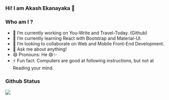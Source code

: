 ### Hi! I am Akash Ekanayaka 👋

### Who am I ?

- 🔭 I’m currently working on You-Write and Travel-Today. (Github)
- 🌱 I’m currently learning React with Bootstrap and Material-UI.
- 👯 I’m looking to collaborate on Web and Mobile Front-End Development.
- 💬 Ask me about anything!
- 😄 Pronouns: He 😄✨
- ⚡ Fun fact: Computers are good at following instructions, but not at Reading your mind.

<!--
**vae97/vae97** is a ✨ _special_ ✨ repository because its `README.md` (this file) appears on your GitHub profile.
-->
<!-- 🤔 I’m looking for help with ... -->
<!--  📫 How to reach me: ... -->

### Github Status

<img src="https://github-readme-stats.vercel.app/api?username=vae97&&show_icons=true&title_color=ffffff&icon_color=87F7CF&text_color=daf7dc&bg_color=058E5C">
